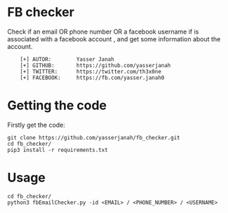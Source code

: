 # FB checker
Check if an email OR phone number OR a facebook username if is associated with a facebook account , and get some information about the account.
```
    [+] AUTOR:        Yasser Janah
    [+] GITHUB:       https://github.com/yasserjanah
    [+] TWITTER:      https://twitter.com/th3x0ne
    [+] FACEBOOK:     https://fb.com/yasser.janah0
```

# Getting the code

Firstly get the code:
```
git clone https://github.com/yasserjanah/fb_checker.git
cd fb_checker/
pip3 install -r requirements.txt
```
# Usage
```
cd fb_checker/
python3 fbEmailChecker.py -id <EMAIL> / <PHONE_NUMBER> / <USERNAME>
```
